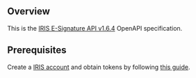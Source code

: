 ## Overview
This is the [IRIS E-Signature API v1.6.4](https://www.iriscrm.com/api) OpenAPI specification.
## Prerequisites

  Create a [IRIS account](https://www.iriscrm.com) and obtain tokens by following [this guide](https://www.iriscrm.com/api/#section/Generate-an-API-token).
